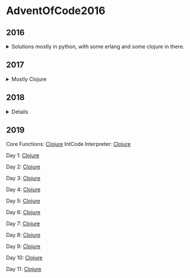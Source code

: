 # AdventOfCode2016

## 2016

<details>
	<summary>Solutions mostly in python, with some erlang and some clojure in there.</summary>
Day 1: [Python](2016/1/map.py)

Day 2: [Python](2016/2/code.py) [Erlang](2016/2/src/part2.erl) [Erlang - Fancy](2016/2/src/p2dirg.erl)

Day 3: [Python](2016/3/run.py) [Erlang](2016/3/src/day3.erl)

Day 4: [Python](2016/4/decode.py) [Erlang](2016/4/src/day4.erl)

Day 5: [Python](2016/5/run.py) [Python - Multiprocessor](2016/5/run2.py)

Day 6: [Python](2016/6/run.py)

Day 7: [Python](2016/7/run.py)

Day 8: [Python](2016/8/run.py)

Day 9: [Python - Part 1](2016/9/run.py) [Python - Part 2](2016/9/run2.py)

Day 10: [Python](2016/0/run.py)

Day 11: [Python](2016/11/run.py)

Day 12: [Python](2016/12/run.py) [Python - Optimized](2016/12/run2.py)

Day 13: [Python](2016/13/run.py)

Day 14: [Python](2016/14/run.py)

Day 15: [Clojure](2016/Clojure/src/day15.clj)

Day 16: [Clojure](2016/Clojure/src/day16.clj)

Day 17: [Clojure](2016/Clojure/src/day17.clj)

Day 18: [Clojure](2016/Clojure/src/day18.clj)

Day 19: [Clojure - Part 1 only](2016/Clojure/src/day19.clj)

Day 20: [Clojure](2016/Clojure/src/day20.clj)
</details>

## 2017

<details>
  <summary>Mostly Clojure</summary>

Day 1: [Python](2017/1/run.py) [Clojure](2017/aoc2017/src/aoc2017/1.clj)

Day 2: [Clojure](2017/aoc2017/src/aoc2017/2.clj)

Day 4: [Clojure](2017/aoc2017/src/aoc2017/4.clj)

Day 5: [Clojure](2017/aoc2017/src/aoc2017/5.clj)

Day 6: [Clojure](2017/aoc2017/src/aoc2017/6.clj)

Day 7: [Clojure](2017/aoc2017/src/aoc2017/7.clj)

Day 8: [Clojure](2017/aoc2017/src/aoc2017/8.clj)

Day 9: [Clojure](2017/aoc2017/src/aoc2017/9.clj)

Day 10: [Clojure](2017/aoc2017/src/aoc2017/10.clj)

Day 11: [Clojure](2017/aoc2017/src/aoc2017/11.clj)

</details>

## 2018

<details>

Day 1: [Clojure](2018/aoc2018/src/aoc2018/1.clj)

Day 2: [Clojure](2018/aoc2018/src/aoc2018/2.clj)

Day 3: [Clojure](2018/aoc2018/src/aoc2018/3.clj)

</details>

## 2019

Core Functions: [Clojure](2019/aoc2019/src/aoc2019/core.clj)
IntCode Interpreter: [Clojure](2019/aoc2019/src/aoc2019/machine.clj)

Day 1: [Clojure](2019/aoc2019/src/aoc2019/1.clj)

Day 2: [Clojure](2019/aoc2019/src/aoc2019/2.clj)

Day 3: [Clojure](2019/aoc2019/src/aoc2019/3.clj)

Day 4: [Clojure](2019/aoc2019/src/aoc2019/4.clj)

Day 5: [Clojure](2019/aoc2019/src/aoc2019/5.clj)

Day 6: [Clojure](2019/aoc2019/src/aoc2019/6.clj)

Day 7: [Clojure](2019/aoc2019/src/aoc2019/7.clj)

Day 8: [Clojure](2019/aoc2019/src/aoc2019/8.clj)

Day 9: [Clojure](2019/aoc2019/src/aoc2019/9.clj)

Day 10: [Clojure](2019/aoc2019/src/aoc2019/10.clj)

Day 11: [Clojure](2019/aoc2019/src/aoc2019/11.clj)

